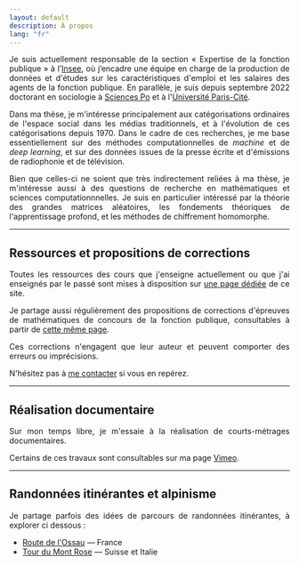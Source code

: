 ```yaml
---
layout: default
description: À propos
lang: "fr"
---
```


<div style="text-align: justify"> 

<p> Je suis actuellement responsable de la section  « Expertise de la fonction publique » à l’<a href = "https://www.insee.fr/fr/accueil">Insee</a>, où j’encadre une équipe en charge de la production de données et d'études sur les caractéristiques d'emploi et les salaires des agents de la fonction publique. En parallèle, je suis depuis septembre 2022 doctorant en sociologie à <a href = "https://www.sciencespo.fr/fr/">Sciences Po</a> et à l'<a href = "https://u-paris.fr">Université Paris-Cité</a>. </p>

<p> Dans ma thèse, je m'intéresse principalement aux catégorisations ordinaires de l'espace social dans les médias traditionnels, et à l'évolution de ces catégorisations depuis 1970. Dans le cadre de ces recherches, je me base essentiellement sur des méthodes computationnelles de <i>machine</i> et de <i>deep learning</i>, et sur des données issues de la presse écrite et d'émissions de radiophonie et de télévision. </p>

<p> Bien que celles-ci ne soient que très indirectement reliées à ma thèse, je m'intéresse aussi à des questions de recherche en mathématiques et sciences computationnnelles. Je suis en particulier intéressé par la théorie des grandes matrices aléatoires, les fondements théoriques de l'apprentissage profond, et les méthodes de chiffrement homomorphe. </p>

</div>

---

## Ressources et propositions de corrections

<div style="text-align: justify">

<p> Toutes les ressources des cours que j'enseigne actuellement ou que j'ai enseignés par le passé sont mises à disposition sur <a href = "/fr/ressources">une page dédiée</a> de ce site. </p>

<p> Je partage aussi régulièrement des propositions de corrections d'épreuves de mathématiques de concours de la fonction publique, consultables à partir de <a href = "/fr/ressources">cette même page</a>. </p>

<p> Ces corrections n'engagent que leur auteur et peuvent comporter des erreurs ou imprécisions. </p>

<p> N'hésitez pas à <a href = "mailto:benjamin.gilbert@sciencespo.fr">me contacter</a> si vous en repérez. </p>

</div>

---

## Réalisation documentaire

<div style="text-align: justify">

<p> Sur mon temps libre, je m'essaie à la réalisation de courts-métrages documentaires. </p>

<p> Certains de ces travaux sont consultables sur ma page <a href = "https://vimeo.com/bglbrt">Vimeo</a>. </p>

</div>

---

## Randonnées itinérantes et alpinisme

<div style="text-align: justify">

<p> Je partage parfois des idées de parcours de randonnées itinérantes, à explorer ci dessous : </p>

</div>

* [Route de l'Ossau](/fr/maps/ossau) — France
* [Tour du Mont Rose](/fr/maps/rose) — Suisse et Italie